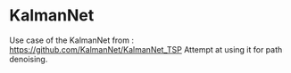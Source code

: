# KalmanNet

Use case of the KalmanNet from : https://github.com/KalmanNet/KalmanNet_TSP
Attempt at using it for path denoising.
